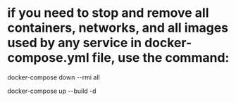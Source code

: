 # if you need to stop and remove all containers, networks, and all images used by any service in docker-compose.yml file, use the command:
docker-compose down --rmi all

docker-compose up --build -d